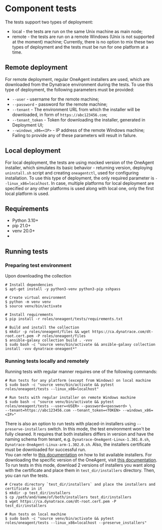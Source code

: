 # Component tests
The tests support two types of deployment:
- local  - the tests are run on the same Unix machine as main node;
- remote - the tests are run on a remote Windows (Unix is not supported at the moment) machine;
Currently, there is no option to mix these two types of deployment and the tests must be run for one platform at a time.

## Remote deployment
For remote deployment, regular OneAgent installers are used, which are downloaded from the Dynatrace environment during
the tests. To use this type of deployment, the following parameters must be provided:
- `--user` - username for the remote machine;
- `--password` - password for the remote machine;
- `--tenant` - The environment URL from which the installer will be downloaded, in form of `https://abc123456.com`;
- `--tenant_token` - Token for downloading the installer, generated in Deployment UI;
- `--windows_x86=<IP>` - IP address of the remote Windows machine;
Failing to provide any of these parameters will result in failure.

## Local deployment
For local deployment, the tests are using mocked version of the OneAgent installer, which simulates its basic behavior -
returning version, deploying `uninstall.sh` script and creating `oneagentctl`, used for configuring installation.
To use this type of deployment, the only required parameter is `--linux_x86=localhost`. In case, multiple platforms for
local deployment are specified or any other platforms is used along with local one, only the first local platform is used.

## Requirements
- Python 3.10+
- pip 21.0+
- venv 20.0+
- 
## Running tests

### Preparing test environment

Upon downloading the collection

```console
# Install dependencies
$ apt-get install -y python3-venv python3-pip sshpass

# Create virtual environment
$ python -m venv venv
$ source venv/bin/activate

# Install requirements
$ pip install -r roles/oneagent/tests/requirements.txt

# Build and install the collection
$ mkdir -p roles/oneagent/files && wget https://ca.dynatrace.com/dt-root.cert.pem -P roles/oneagent/files
$ ansible-galaxy collection build . -vvv
$ sudo bash -c "source venv/bin/activate && ansible-galaxy collection install -vvv dynatrace-oneagent*"
```

### Running tests locally and remotely

Running tests with regular manner requires one of the following commands:

```console
# Run tests for any platform (except from Windows) on local machine
$ sudo bash -c "source venv/bin/activate && pytest roles/oneagent/tests --linux_x86=localhost"

# Run tests with regular installer on remote Windows machine
$ sudo bash -c "source venv/bin/activate && pytest roles/oneagent/tests --user=<USER> --password=<password> \
--tenant=https://abc123456.com --tenant_token=<TOKEN> --windows_x86=<IP>"
```

There is also an option to run tests with placed-in installers using `--preserve-installers` switch. 
In this mode, the test environment won't be fully cleaned. It requires that both installers differs in version and have 
the naming schema from tenant, e.g. `Dynatrace-OneAgent-Linux-1.301.0.sh`, `Dynatrace-OneAgent-Linux-arm-1.302.0.sh`.
Also, the installers certificate must be downloaded for successful run. </br>
You can refer to [this documentation](https://docs.dynatrace.com/docs/shortlink/api-deployment-get-versions) on how to
list available installers.
For downloading the specific version of the OneAgent, visit
[this documentation](https://docs.dynatrace.com/docs/shortlink/api-deployment-get-oneagent-version). </br>
To run tests in this mode, download 2 versions of installers you want along with the certificate and place them in 
`test_dir/installers` directory. Then, you can run the tests.

```console
# Create directory `test_dir/installers` and place the installers and certificate in it
$ mkdir -p test_dir/installers
$ cp /path/and/name/of/both/installers test_dir/installers
$ wget https://ca.dynatrace.com/dt-root.cert.pem -P test_dir/installers

# Run tests on local machine
$ sudo bash -c "source venv/bin/activate && pytest roles/oneagent/tests --linux_x86=localhost --preserve_installers"
```
